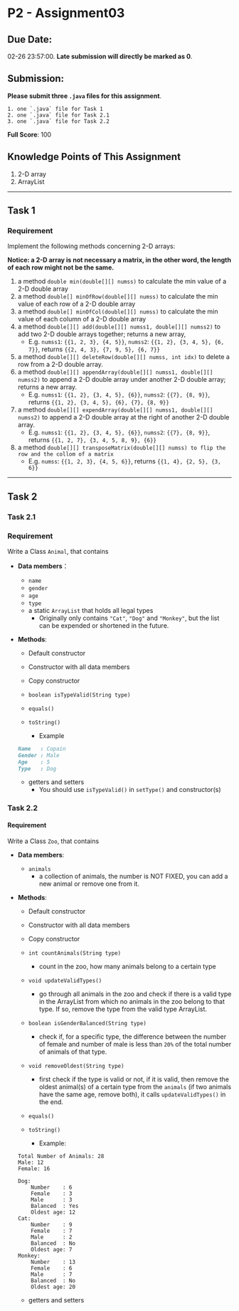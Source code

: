 # P2 - Assignment03

## **Due Date:** 

02-26 23:57:00. **Late submission will directly be marked as 0**.

## **Submission:**

**Please submit three `.java` files for this assignment**.

	1. one `.java` file for Task 1
	2. one `.java` file for Task 2.1
	3. one `.java` file for Task 2.2

**Full Score**: 100

## **Knowledge Points**  of  This  Assignment

1. 2-D array
2. ArrayList

***

## Task 1

### Requirement

Implement the following methods concerning 2-D arrays: 

**Notice: a 2-D array is not necessary a matrix, in the other word, the length of each row might not be the same.**

1. a method `double min(double[][] numss)` to calculate the min value of a 2-D double array
2. a method `double[] minOfRow(double[][] numss)` to calculate the min value of each row of a 2-D double array
3. a method `double[] minOfCol(double[][] numss)` to calculate the min value of each column of a 2-D double array
5. a method `double[][] add(double[][] numss1, double[][] numss2)` to add two 2-D double arrays together; returns a new array, 
   * E.g. `numss1`: `{{1, 2, 3}, {4, 5}}`, `numss2`:  `{{1, 2}, {3, 4, 5}, {6, 7}}`, returns `{{2, 4, 3}, {7, 9, 5}, {6, 7}}`
6. a method `double[][] deleteRow(double[][] numss, int idx)` to delete a row from a 2-D double array.
7. a method `double[][] appendArray(double[][] numss1, double[][] numss2)` to append a 2-D double array under another 2-D double array; returns a new array. 
   * E.g. `numss1`: `{{1, 2}, {3, 4, 5}, {6}}`, `numss2`: `{{7}, {8, 9}}`, returns `{{1, 2}, {3, 4, 5}, {6}, {7}, {8, 9}}` 
8. a method `double[][] expendArray(double[][] numss1, double[][] numss2)` to append a 2-D double array at the right of another 2-D double array.
   * E.g. `numss1`: `{{1, 2}, {3, 4, 5}, {6}}`, `numss2`: `{{7}, {8, 9}}`, returns `{{1, 2, 7}, {3, 4, 5, 8, 9}, {6}} `
8. a method `double[][] transposeMatrix(double[][] numss) to flip the row and the collom of a matrix`
   * E.g. `numss`: `{{1, 2, 3}, {4, 5, 6}}`, returns `{{1, 4}, {2, 5}, {3, 6}}`

------------

## Task 2

### Task 2.1

### Requirement

Write a Class `Animal`, that contains 

* **Data members**：

  * `name`
  * `gender`
  * `age`
  * `type`
  * a static `ArrayList` that holds all legal types
    * Originally only contains `"Cat"`, `"Dog"` and `"Monkey"`, but the list can be expended or shortened in the future.

* **Methods**:

  * Default constructor 

  * Constructor with all data members 
  * Copy constructor

  * `boolean isTypeValid(String type)`

  * `equals()`
  * `toString()`
    * Example

  ```markdown
  Name   : Copain
  Gender : Male
  Age    : 5
  Type   : Dog
  ```

  

  * getters and setters
    * You should use `isTypeValid()` in `setType()` and constructor(s)

### Task 2.2

#### Requirement

Write a Class `Zoo`, that contains 

* **Data members**:

  * `animals`
    * a collection of animals, the number is NOT FIXED, you can add a new animal or remove one from it.

* **Methods**:

  * Default constructor
  * Constructor with all data members
  * Copy constructor
  * `int countAnimals(String type)`
    * count in the zoo, how many animals belong to a certain type 
  * `void updateValidTypes()`
    * go through all animals in the zoo and check if there is a valid type in the ArrayList from which no animals in the zoo belong to that type. If so, remove the type from the valid type ArrayList.
  * `boolean isGenderBalanced(String type)`
    * check if, for a specific type, the difference between the number of female and number of male is less than `20%` of the total number of animals of that type. 
  * `void removeOldest(String type)`
    * first check if the type is valid or not, if it is valid, then remove the oldest animal(s) of a certain type from the `animals` (if two animals have the same age, remove both), it calls `updateValidTypes()` in the end.

  * `equals()`
  * `toString()`
    * Example:

  ```
  Total Number of Animals: 28
  Male: 12
  Female: 16
  
  Dog:    
      Number    : 6
      Female    : 3
      Male      : 3
      Balanced  : Yes						
      Oldest age: 12
  Cat:    
      Number    : 9
      Female    : 7
      Male      : 2
      Balanced  : No						
      Oldest age: 7
  Monkey:    
      Number    : 13
      Female    : 6
      Male      : 7
      Balanced  : No						
      Oldest age: 20
  ```

  * getters and setters